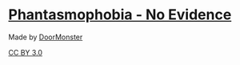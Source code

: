 # [Phantasmophobia - No Evidence](https://www.youtube.com/watch?v=QoDTqAwskPU)
Made by [DoorMonster](https://www.youtube.com/@DoorMonster)

[CC BY 3.0](https://creativecommons.org/licenses/by/3.0/legalcode)